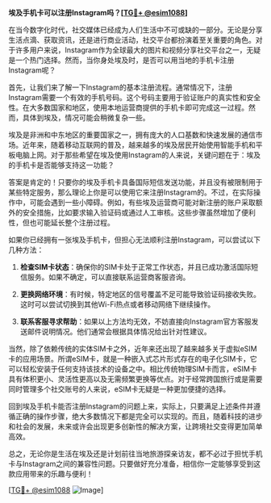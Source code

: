 **埃及手机卡可以注册Instagram吗？[[TG💪+ @esim1088](https://t.me/s/esim1088)]**

在当今数字化时代，社交媒体已经成为人们生活中不可或缺的一部分。无论是分享生活点滴、获取资讯，还是进行商业活动，社交平台都扮演着至关重要的角色。对于许多用户来说，Instagram作为全球最大的图片和视频分享社交平台之一，无疑是一个热门选择。然而，当你身处埃及时，是否可以用当地的手机卡注册Instagram呢？

首先，让我们来了解一下Instagram的基本注册流程。通常情况下，注册Instagram需要一个有效的手机号码。这个号码主要用于验证账户的真实性和安全性。在大多数国家和地区，使用本地运营商提供的手机卡即可完成这一过程。然而，具体到埃及，情况可能会稍微复杂一些。

埃及是非洲和中东地区的重要国家之一，拥有庞大的人口基数和快速发展的通信市场。近年来，随着移动互联网的普及，越来越多的埃及居民开始使用智能手机和平板电脑上网。对于那些希望在埃及使用Instagram的人来说，关键问题在于：埃及的手机卡是否能够支持这一功能？

答案是肯定的！只要你的埃及手机卡具备国际短信发送功能，并且没有被限制用于某些特定服务，那么理论上你是可以使用它来注册Instagram的。不过，在实际操作中，可能会遇到一些小障碍。例如，有些埃及运营商可能对新注册的账户采取额外的安全措施，比如要求输入验证码或通过人工审核。这些步骤虽然增加了便利性，但也可能延长整个注册过程。

如果你已经拥有一张埃及手机卡，但担心无法顺利注册Instagram，可以尝试以下几种方法：

1. **检查SIM卡状态**：确保你的SIM卡处于正常工作状态，并且已成功激活国际短信服务。如果不确定，可以直接联系运营商客服咨询。
   
2. **更换网络环境**：有时候，特定地区的信号覆盖不足可能导致验证码接收失败。这时可以尝试切换到其他Wi-Fi热点或者移动网络下继续操作。

3. **联系客服寻求帮助**：如果以上方法均无效，不妨直接向Instagram官方客服发送邮件说明情况。他们通常会根据具体情况给出针对性建议。

当然，除了依赖传统的实体SIM卡之外，近年来还出现了越来越多关于虚拟eSIM卡的应用场景。所谓eSIM卡，就是一种嵌入式芯片形式存在的电子化SIM卡，它可以轻松安装于任何支持该技术的设备之中。相比传统物理SIM卡而言，eSIM卡具有体积更小、灵活性更高以及无需频繁更换等优点。对于经常跨国旅行或是需要同时管理多个社交账号的人来说，eSIM卡无疑是一种更加便捷的选择。

回到埃及手机卡能否注册Instagram的问题上来，实际上，只要满足上述条件并遵循正确的操作步骤，绝大多数情况下都是完全可以实现的。而且，随着科技的进步和社会的发展，未来或许会出现更多创新性的解决方案，让跨境社交变得更加简单高效。

总之，无论你是生活在埃及还是计划前往当地旅游探亲访友，都不必过于担忧手机卡与Instagram之间的兼容性问题。只要做好充分准备，相信你一定能够享受到这款应用带来的乐趣与便利！

[[TG💪+ @esim1088](https://t.me/s/esim1088) ![Image](https://i.postimg.cc/4NQfJmqS/Snipaste-2025-05-13-00-14-12.png)]